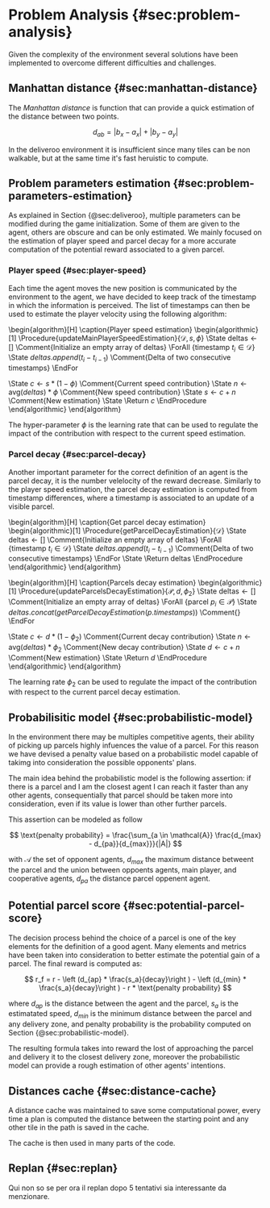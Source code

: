 # Problem Analysis {#sec:problem-analysis}
Given the complexity of the environment several solutions have been implemented to overcome different difficulties and challenges.

## Manhattan distance {#sec:manhattan-distance}
The *Manhattan distance* is function that can provide a quick estimation of the distance between two points.

$$
d_{ab} = | b_x - a_x | + | b_y - a_y |
$$

In the deliveroo environment it is insufficient since many tiles can be non walkable, but at the same time it's fast heruistic to compute.

## Problem parameters estimation {#sec:problem-parameters-estimation}

As explained in Section {@sec:deliveroo}, multiple parameters can be modified during the game initialization. Some of them are given to the agent, others are obscure and can be only estimated. We mainly focused on the estimation of player speed and parcel decay for a more accurate computation of the potential reward associated to a given parcel.


### Player speed {#sec:player-speed}
Each time the agent moves the new position is communicated by the environment to the agent, we have decided to keep track of the timestamp in which the information is perceived. The list of timestamps can then be used to estimate the player velocity using the following algorithm:

\begin{algorithm}[H]
\caption{Player speed estimation}
\begin{algorithmic}[1]
\Procedure{updateMainPlayerSpeedEstimation}{$\mathcal{D}, s, \phi$}
\State $\text{deltas} \gets []$ \Comment{Initialize an empty array of deltas}
\ForAll {$\text{timestamp}\ t_i \in \mathcal D$}
\State $deltas.append(t_i - t_{i-1})$ \Comment{Delta of two consecutive timestamps}
\EndFor

\State $c \gets s * (1 - \phi)$ \Comment{Current speed contribution}
\State $n \gets \text{avg}(deltas) * \phi$ \Comment{New speed contribution}
\State $s \gets c + n$ \Comment{New estimation}
\State \Return $c$
\EndProcedure
\end{algorithmic}
\end{algorithm}

The hyper-parameter $\phi$ is the learning rate that can be used to regulate the impact of the contribution with respect to the current speed estimation.

### Parcel decay {#sec:parcel-decay}
Another important parameter for the correct definition of an agent is the parcel decay, it is the number velelocity of the reward decrease. Similarly to the player speed estimation, the parcel decay estimation is computed from timestamp differences, where a timestamp is associated to an update of a visible parcel.

\begin{algorithm}[H]
\caption{Get parcel decay estimation}
\begin{algorithmic}[1]
\Procedure{getParcelDecayEstimation}{$\mathcal{D}$}
\State $\text{deltas} \gets []$ \Comment{Initialize an empty array of deltas}
\ForAll {$\text{timestamp}\ t_i \in \mathcal D$}
\State $deltas.append(t_i - t_{i-1})$ \Comment{Delta of two consecutive timestamps}
\EndFor
\State \Return deltas
\EndProcedure
\end{algorithmic}
\end{algorithm}

\begin{algorithm}[H]
\caption{Parcels decay estimation}
\begin{algorithmic}[1]
\Procedure{updateParcelsDecayEstimation}{$\mathcal{P}, d, \phi_2$}
\State $\text{deltas} \gets []$ \Comment{Initialize an empty array of deltas}
\ForAll {$\text{parcel}\ p_i \in \mathcal P$}
\State $deltas.concat(getParcelDecayEstimation(p.timestamps))$ \Comment{}
\EndFor

\State $c \gets d * (1 - \phi_2)$ \Comment{Current decay contribution}
\State $n \gets \text{avg}(deltas) * \phi_2$ \Comment{New decay contribution}
\State $d \gets c + n$ \Comment{New estimation}
\State \Return $d$
\EndProcedure
\end{algorithmic}
\end{algorithm}

The learning rate $\phi_2$ can be used to regulate the impact of the contribution with respect to the current parcel decay estimation.

## Probabilisitic model {#sec:probabilistic-model}
In the environment there may be multiples competitive agents, their ability of picking up parcels highly infuences the value of a parcel. For this reason we have devised a penalty value based on a probabilistic model capable of takimg into consideration the possible opponents' plans.

The main idea behind the probabilistic model is the following assertion: if there is a parcel and I am the closest agent I can reach it faster than any other agents, consequentially that parcel should be taken more into consideration, even if its value is lower than other further parcels.

This assertion can be modeled as follow

$$
\text{penalty probability} = \frac{\sum_{a \in \mathcal{A}} \frac{d_{max} - d_{pa}}{d_{max}}}{|A|}
$$

with $\mathcal{A}$ the set of opponent agents, $d_{max}$ the maximum distance betweent the parcel and the union between oppoents agents, main player, and cooperative agents, $d_{pa}$ the distance parcel oppenent agent.


## Potential parcel score {#sec:potential-parcel-score}
The decision process behind the choice of a parcel is one of the key elements for the definition of a good agent. Many elements and metrics have been taken into consideration to better estimate the potential gain of a parcel. The final reward is computed as:

$$
r_f = r - \left (d_{ap} * \frac{s_a}{decay}\right ) - \left (d_{min} * \frac{s_a}{decay}\right ) - r * \text{penalty probability}
$$

where $d_{ap}$ is the distance between the agent and the parcel, $s_a$ is the estimatated speed, $d_{min}$ is the minimum distance between the parcel and any delivery zone, and $\text{penalty probability}$ is the probability computed on Section {@sec:probabilistic-model}.

The resulting formula takes into reward the lost of approaching the parcel and delivery it to the closest delivery zone, moreover the probabilistic model can provide a rough estimation of other agents' intentions.

## Distances cache {#sec:distance-cache}
A distance cache was maintained to save some computational power, every time a plan is computed the distance between the starting point and any other tile in the path is saved in the cache.

The cache is then used in many parts of the code.

## Replan {#sec:replan}
Qui non so se per ora il replan dopo 5 tentativi sia interessante da menzionare.
